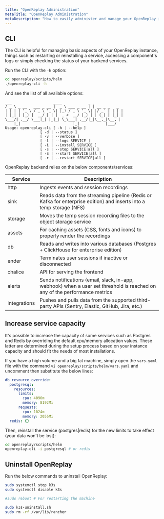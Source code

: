 ```yaml
---
title: "OpenReplay Administration"
metaTitle: "OpenReplay Administration"
metaDescription: "How to easily administer and manage your OpenReplay instance."
---
```


## CLI

The CLI is helpful for managing basic aspects of your OpenReplay instance, things such as restarting or reinstalling a service, accessing a component's logs or simply checking the status of your backend services.

Run the CLI with the `-h` option:

```bash
cd openreplay/scripts/helm
./openreplay-cli -h
```

And see the list of all available options:

```shellsession
___                   ____            _
/ _ \ _ __   ___ _ __ |  _ \ ___ _ __ | | __ _ _   _
| | | | '_ \ / _ \ '_ \| |_) / _ \ '_ \| |/ _` | | | |
| |_| | |_) |  __/ | | |  _ <  __/ |_) | | (_| | |_| |
\___/| .__/ \___|_| |_|_| \_\___| .__/|_|\__,_|\__, |
    |_|                        |_|            |___/
Usage: openreplay-cli [ -h | --help ]
                [ -d | --status ]
                [ -v | --verbose ]
                [ -l | --logs SERVICE ]
                [ -i | --install SERVICE ]
                [ -s | --stop SERVICE|all ]
                [ -S | --start SERVICE|all ]
                [ -r | --restart SERVICE|all ]
```

OpenReplay backend relies on the below components/services:

| Service | Description |
|---------|-------------|
| http | Ingests events and session recordings |
| sink | Reads data from the streaming pipeline (Redis or Kafka for enterprise edition) and inserts into a temp storage (NFS) |
| storage | Moves the temp session recording files to the object storage service |
| assets | For caching assets (CSS, fonts and icons) to properly render the recordings |
| db | Reads and writes into various databases (Postgres + ClickHouse for enterprise edition) |
| ender | Terminates user sessions if inactive or disconnected |
| chalice | API for serving the frontend |
| alerts | Sends notifications (email, slack, in-app, webhook) when a user set threshold is reached on any of the performance metrics |
| integrations |  Pushes and pulls data from the supported third-party APIs (Sentry, Elastic, GitHub, Jira, etc.) |

## Increase service capacity

It's possible to increase the capacity of some services such as Postgres and Redis by overriding the default cpu/memory allocation values. These latter are determined during the setup process based on your instance capacity and should fit the needs of most installations.

 If you have a high volume and a big fat machine, simply open the `vars.yaml` file with the command `vi openreplay/scripts/helm/vars.yaml` and uncomment then substitute the below lines:

```yaml
db_resource_override:
  postgresql:
    resources:
      limits:
        cpu: 4096m
        memory: 8192Mi
      requests:
        cpu: 1024m
        memory: 2056Mi
  redis: {}
```

Then, reinstall the service (postgres|redis) for the new limits to take effect (your data won't be lost):

```bash
cd openreplay/scripts/helm
openreplay-cli -i postgresql # or redis
```

## Uninstall OpenReplay

Run the below commands to uninstall OpenReplay:

```bash
sudo systemctl stop k3s
sudo systemctl disable k3s

#sudo reboot # For restarting the machine

sudo k3s-uninstall.sh
sudo rm -rf /var/lib/rancher
```